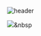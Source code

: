 ![header](https://capsule-render.vercel.app/api?type=waving&color=auto&height=300&section=header&fontSize=90)

<img src="https://img.shields.io/badge/HTML-#E34F26?style=flat-square&logo=HTML5&logoColor=white"/></a>&nbsp
